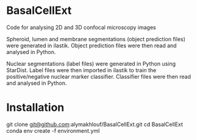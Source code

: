 # BasalCellExt
Code for analysing 2D and 3D confocal microscopy images

Spheroid, lumen and membrane segmentations (object prediction files) were generated in ilastik. Object prediction files were then read and analysed in Python. 

Nuclear segmentations (label files) were generated in Python using StarDist. Label files were then imported in ilastik to train the positive/negative nuclear marker classifier. Classifier files were then read and analysed in Python.

# Installation

git clone git@github.com:alymakhlouf/BasalCellExt.git
cd BasalCellExt
conda env create -f environment.yml

